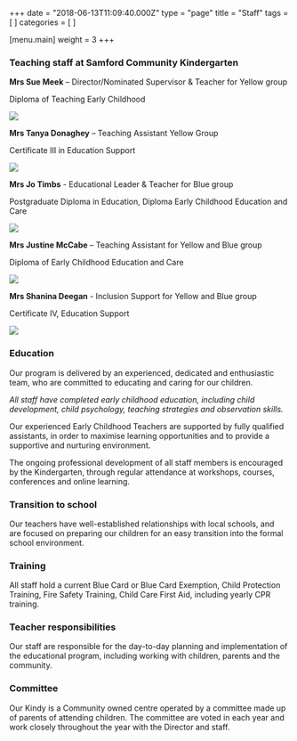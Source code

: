 +++
date = "2018-06-13T11:09:40.000Z"
type = "page"
title = "Staff"
tags = [ ]
categories = [ ]

[menu.main]
weight = 3
+++

### Teaching staff at Samford Community Kindergarten

**Mrs Sue Meek** – Director/Nominated Supervisor & Teacher for Yellow group

Diploma of Teaching Early Childhood

![](/uploads/555A6168.JPG)

**Mrs Tanya Donaghey** – Teaching Assistant Yellow Group

Certificate III in Education Support

![](/uploads/555A6162.JPG)

**Mrs Jo Timbs** - Educational Leader & Teacher for Blue group

Postgraduate Diploma in Education, Diploma Early Childhood Education and Care

![](/uploads/jo-timbs.jpg)

**Mrs Justine McCabe** – Teaching Assistant for Yellow and Blue group

Diploma of Early Childhood Education and Care

![](/uploads/555A7680.JPG)

**Mrs Shanina Deegan** - Inclusion Support for Yellow and Blue group

Certificate IV, Education Support

![](/uploads/shanina_deegan.jpg)

### Education

Our program is delivered by an experienced, dedicated and enthusiastic team, who are committed to educating and caring for our children.

*All staff have completed early childhood education, including child development, child psychology, teaching strategies and observation skills.*

Our experienced Early Childhood Teachers are supported by fully qualified assistants, in order to maximise learning opportunities and to provide a supportive and nurturing environment.

The ongoing professional development of all staff members is encouraged by the Kindergarten, through regular attendance at workshops, courses, conferences and online learning.

### Transition to school

Our teachers have well-established relationships with local schools, and are focused on preparing our children for an easy transition into the formal school environment.

### Training

All staff hold a current Blue Card or Blue Card Exemption, Child Protection Training, Fire Safety Training, Child Care First Aid, including yearly CPR training.

### Teacher responsibilities

Our staff are responsible for the day-to-day planning and implementation of the educational program, including working with children, parents and the community.

### Committee

Our Kindy is a Community owned centre operated by a committee made up of parents of attending children. The committee are voted in each year and work closely throughout the year with the Director and staff.
